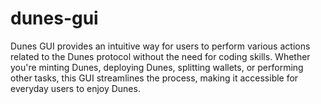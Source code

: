 # dunes-gui
Dunes GUI provides an intuitive way for users to perform various actions related to the Dunes protocol without the need for coding skills. Whether you're minting Dunes, deploying Dunes, splitting wallets, or performing other tasks, this GUI streamlines the process, making it accessible for everyday users to enjoy Dunes.
